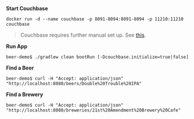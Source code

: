 **Start Couchbase**

```
docker run -d --name couchbase -p 8091-8094:8091-8094 -p 11210:11210 couchbase
```

> Couchbase requires further manual set up. See [this](https://hub.docker.com/r/couchbase/server/).

**Run App**
```
beer-demo$ ./gradlew clean bootRun [-Dcouchbase.initialize=true|false]
```

**Find a Beer**
```
beer-demo$ curl -H "Accept: application/json" "http://localhost:8080/beers/Double%20Trouble%20IPA"
```

**Find a Brewery**
```
beer-demo$ curl -H "Accept: application/json" "http://localhost:8080/breweries/21st%20Amendment%20Brewery%20Cafe"
```

